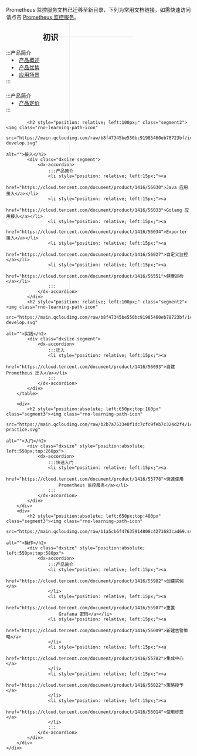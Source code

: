 <html>

<meta charset="utf-8" content="width=device-width, initial-scale=1.0, maximum-scale=1.0, user-scalable=0"
      name="viewport">
<style>
    .dxsize {
        width: 300px;
        margin-bottom: 20px
    }

    .hh {
        color: #00A4FF;
        left: 600px;
        top: 50%;
        font-size: 20px
    }

    .li1 {
        position: relative;
        left: 15px;
    }

    .segment:after {
        content: "";
        display: inline-block;
        border-right: 1px solid #e4e4e4;
        width: 0;
        position: absolute;
        left: 401px;
        top: 60.95px;
        height: 800px
    }

    .segment2:after {
        content: "";
        border-top: 1px solid #e4e4e4;
        display: inline-block;
        position: absolute;
        top: 15px;
        width: 204px
    }

    .segment3:before {
        content: "";
        border-top: 1px solid #e4e4e4;
        display: inline-block;
        position: absolute;
        top: 20px;
        left: -250px;
        width: 250px
    }
</style>
<script type="text/javascript">
    $(function () {
        $(".easyui-accordion .panel-header").click();
    })
</script>
<body style="width:100%;height:100%">
<div>
    <div>
        <p>Prometheus 监控服务文档已迁移至新目录，下列为常用文档链接，如需快速访问请点击 <a href="https://cloud.tencent.com/document/product/1416">Prometheus
            监控服务</a>。</p>
    </div>
    <div>
        <table>
            <h2 style="position: relative; left:100px;" class="segment2"><img class="rno-learning-path-icon"
                                                                              src="https://main.qcloudimg.com/raw/a8ce0e6a692a35724164d759f9bfa5d9/icon-understand.svg"
                                                                              alt="">初识</h2>
            <div class="dxsize segment ">
                <dx-accordion>
                    :::产品简介
                    <li style="position: relative; left:15px;"><a
                            href="https://cloud.tencent.com/document/product/1416/55769">产品概述</a></li>
                    <li style="position: relative; left:15px;"><a
                            href="https://cloud.tencent.com/document/product/1416/55770">产品优势</a></li>
                    <li style="position: relative; left:15px;"><a
                            href="https://cloud.tencent.com/document/product/1416/55771">应用场景</a></li>
                    :::
                </dx-accordion>
            </div>
            <div class="dxsize">
                <dx-accordion>
                    :::产品简介
                    <li style="position: relative; left:15px;"><a
                            href="https://cloud.tencent.com/document/product/1416/55777">产品定价</a></li>
                    :::
                </dx-accordion>
            </div>

            <h2 style="position: relative; left:100px;" class="segment2"><img class="rno-learning-path-icon"
                                                                              src="https://main.qcloudimg.com/raw/b8f47345be550bc91985460eb78723bf/icon-develop.svg"
                                                                              alt="">接入</h2>
            <div class="dxsize segment">
                <dx-accordion>
                    :::产品简介
                    <li style="position: relative; left:15px;"><a
                            href="https://cloud.tencent.com/document/product/1416/56030">Java 应用接入</a></li>
                    <li style="position: relative; left:15px;"><a
                            href="https://cloud.tencent.com/document/product/1416/56033">Golang 应用接入</a></li>
                    <li style="position: relative; left:15px;"><a
                            href="https://cloud.tencent.com/document/product/1416/56034">Exporter 接入</a></li>
                    <li style="position: relative; left:15px;"><a
                            href="https://cloud.tencent.com/document/product/1416/56027">自定义监控</a></li>
                    <li style="position: relative; left:15px;"><a
                            href="https://cloud.tencent.com/document/product/1416/56551">健康巡检</a></li>
                    :::
                </dx-accordion>
            </div>
            <h2 style="position: relative; left:100px;" class="segment2"><img class="rno-learning-path-icon"
                                                                              src="https://main.qcloudimg.com/raw/b8f47345be550bc91985460eb78723bf/icon-develop.svg"
                                                                              alt="">实践</h2>
            <div class="dxsize segment">
                <dx-accordion>
                    :::迁入
                    <li style="position: relative; left:15px;"><a
                            href="https://cloud.tencent.com/document/product/1416/56093">自建 Prometheus 迁入</a></li>
                    :::
                </dx-accordion>
            </div>
        </table>

        <div>
            <h2 style="position:absolute; left:650px;top:160px" class="segment3"><img class="rno-learning-path-icon"
                                                                                      src="https://main.qcloudimg.com/raw/b2b7a7533e8f1dc7cfc9feb7c324d2f4/icon-practice.svg"
                                                                                      alt="">入门</h2>
            <div class="dxsize" style="position:absolute; left:550px;top:260px">
                <dx-accordion>
                    :::快速入门
                    <li style="position: relative; left:15px;"><a
                            href="https://cloud.tencent.com/document/product/1416/55778">快速使用
                        Prometheus 监控服务</a></li>
                    :::
                </dx-accordion>
            </div>
        </div>
        <div>
            <h2 style="position:absolute; left:650px;top:480px" class="segment3"><img class="rno-learning-path-icon"
                                                                                      src="https://main.qcloudimg.com/raw/b1a5cb6f47635914808c4271683cad69.svg"
                                                                                      alt="">操作</h2>
            <div class="dxsize" style="position:absolute; left:550px;top:580px">
                <dx-accordion>
                    :::产品简介
                    <li style="position: relative; left:15px;"><a
                            href="https://cloud.tencent.com/document/product/1416/55982">创建实例</a>
                    </li>
                    <li style="position: relative; left:15px;"><a
                            href="https://cloud.tencent.com/document/product/1416/55987">重置
                        Grafana 密码</a></li>
                    <li style="position: relative; left:15px;"><a
                            href="https://cloud.tencent.com/document/product/1416/56009">新建告警策略</a>
                    </li>
                    <li style="position: relative; left:15px;"><a
                            href="https://cloud.tencent.com/document/product/1416/55782">集成中心</a>
                    </li>
                    <li style="position: relative; left:15px;"><a
                            href="https://cloud.tencent.com/document/product/1416/56022">策略授予</a>
                    </li>
                    <li style="position: relative; left:15px;"><a
                            href="https://cloud.tencent.com/document/product/1416/56014">使用标签</a>
                    </li>
                    :::
                </dx-accordion>
            </div>
        </div>
    </div>
</div>
</div>
</div>
</body>
</html>
